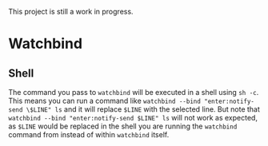 This project is still a work in progress.

# Watchbind

## Shell

The command you pass to `watchbind` will be executed in a shell using `sh -c`.
This means you can run a command like 
``watchbind --bind "enter:notify-send \$LINE" ls``
and it will replace `$LINE` with the selected line.
But note that 
``watchbind --bind "enter:notify-send $LINE" ls``
will not work as expected, as `$LINE` would be replaced in the shell you are running the `watchbind` command from instead of within `watchbind` itself.
